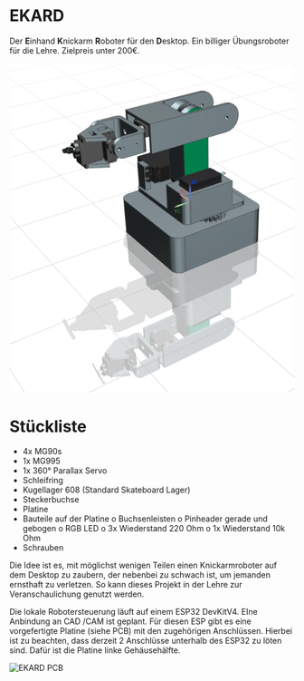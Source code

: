 # EKARD 
Der **E**inhand **K**nickarm **R**oboter für den **D**esktop. Ein billiger Übungsroboter für die Lehre. Zielpreis unter 200€.

![EKARD](https://github.com/ProfZiebart/EKARD/blob/main/Pictures/EKARD.png)

# Stückliste
-	4x MG90s
-	1x MG995
-	1x 360° Parallax Servo
-	Schleifring
-	Kugellager 608 (Standard Skateboard Lager)
-	Steckerbuchse
-	Platine
-	Bauteile auf der Platine
o	Buchsenleisten
o	Pinheader gerade und gebogen
o	RGB LED
o	3x Wiederstand 220 Ohm
o	1x Wiederstand 10k Ohm
-	Schrauben

Die Idee ist es, mit möglichst wenigen Teilen einen Knickarmroboter auf dem Desktop zu zaubern, der nebenbei zu schwach ist, um jemanden ernsthaft zu verletzen. So kann dieses Projekt in der Lehre zur Veranschaulichung genutzt werden.

Die lokale Robotersteuerung läuft auf einem ESP32 DevKitV4. EIne Anbindung an CAD /CAM ist geplant. Für diesen ESP gibt es eine vorgefertigte Platine (siehe PCB) mit den zugehörigen Anschlüssen. Hierbei ist zu beachten, dass derzeit 2 Anschlüsse unterhalb des ESP32 zu löten sind. Dafür ist die Platine linke Gehäusehälfte.

![EKARD PCB](https://github.com/ProfZiebart/EKARD/blob/main/Pictures/EKARD_pcb.png)
